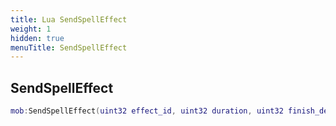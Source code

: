 ```yaml
---
title: Lua SendSpellEffect
weight: 1
hidden: true
menuTitle: SendSpellEffect
---
```

## SendSpellEffect
```lua
mob:SendSpellEffect(uint32 effect_id, uint32 duration, uint32 finish_delay, bool zone_wide, uint32 unk020, bool perm_effect,; -- void
```